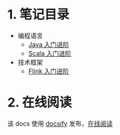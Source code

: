 # 1. 笔记目录
* 编程语言
    * [Java 入门进阶](/language/java-basis/)
    * [Scala 入门进阶](/language/scala-basis/)
* 技术框架
    * [Flink 入门进阶](/framework/flink-basis/)

# 2. 在线阅读
该 docs 使用 [docsify](https://docsify.js.org/) 发布，[在线阅读](https://gourderwa.github.io/review-notes/#/)  
  